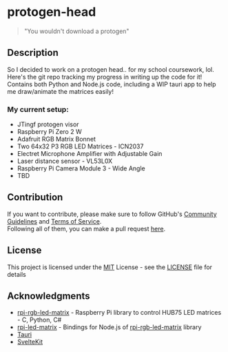 # protogen-head

> "You wouldn't download a protogen"

## Description

So I decided to work on a protogen head.. for my school coursework, lol. Here's the git repo tracking my progress in writing up the code for it! Contains both Python and Node.js code, including a WIP tauri app to help me draw/animate the matrices easily!<br>

### My current setup:

- JTingf protogen visor
- Raspberry Pi Zero 2 W
- Adafruit RGB Matrix Bonnet
- Two 64x32 P3 RGB LED Matrices - ICN2037
- Electret Microphone Amplifier with Adjustable Gain
- Laser distance sensor - VL53L0X
- Raspberry Pi Camera Module 3 - Wide Angle
- TBD

## Contribution

If you want to contribute, please make sure to follow GitHub's [Community Guidelines](https://docs.github.com/en/site-policy/github-terms/github-community-guidelines) and [Terms of Service](https://docs.github.com/en/site-policy/github-terms/github-terms-of-service).<br>
Following all of them, you can make a pull request [here](https://github.com/JovannMC/protogen-head/pulls).

## License

This project is licensed under the [MIT](https://opensource.org/license/MIT/) License - see the [LICENSE](LICENSE) file for details<br>

## Acknowledgments

- [rpi-rgb-led-matrix](https://github.com/hzeller/rpi-rgb-led-matrix) - Raspberry Pi library to control HUB75 LED matrices - C, Python, C#
- [rpi-led-matrix](https://github.com/alexeden/rpi-led-matrix) - Bindings for Node.js of [rpi-rgb-led-matrix](https://github.com/hzeller/rpi-rgb-led-matrix) library
- [Tauri](https://tauri.app)
- [SvelteKit](https://kit.svelte.dev/)
